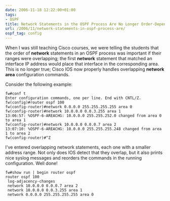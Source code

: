 ```yaml
---
date: 2006-11-18 12:22:00+01:00
tags:
- OSPF
title: Network Statements in the OSPF Process Are No Longer Order-Dependent
url: /2006/11/network-statements-in-ospf-process-are/
ospf_tag: config
---
```

When I was still teaching Cisco courses, we were telling the students that the order of **network** statements in an OSPF process was important if their ranges were overlapping; the first **network** statement that matched an interface IP address would place that interface in the corresponding area. This is no longer true; Cisco IOS now properly handles overlapping **network area** configuration commands.

Consider the following example:
<!--more-->
```
fw#conf t
Enter configuration commands, one per line. End with CNTL/Z.
fw(config)#router ospf 100
fw(config-router)#network 0.0.0.0 255.255.255.255 area 0
fw(config-router)#network 10.0.0.0 0.0.3.255 area 1
13:06:57: %OSPF-6-AREACHG: 10.0.0.0 255.255.252.0 changed from area 0 to area 1
fw(config-router)#network 10.0.0.0 0.0.0.7 area 2
13:07:10: %OSPF-6-AREACHG: 10.0.0.0 255.255.255.248 changed from area 1 to area 2
fw(config-router)#^Z
```

I've entered overlapping network statements, each one with a smaller address range. Not only does IOS detect that they overlap, but it also prints nice syslog messages and reorders the commands in the running configuration. Well done!

``` code
fw#show run | begin router ospf
router ospf 100
 log-adjacency-changes
 network 10.0.0.0 0.0.0.7 area 2
 network 10.0.0.0 0.0.3.255 area 1
 network 0.0.0.0 255.255.255.255 area 0
```
